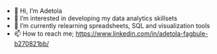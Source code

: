 - 👋 Hi, I’m Adetola
- 👀 I’m interested in developing my data analytics skillsets
- 🌱 I’m currently relearning spreadsheets, SQL and visualization tools 
- 📫 How to reach me; https://www.linkedin.com/in/adetola-fagbule-b270821bb/
<!---- 💞️ I’m looking to collaborate on ...--->
<!---
adetolar1/adetolar1 is a ✨ special ✨ repository because its `README.md` (this file) appears on your GitHub profile.
You can click the Preview link to take a look at your changes.
--->
